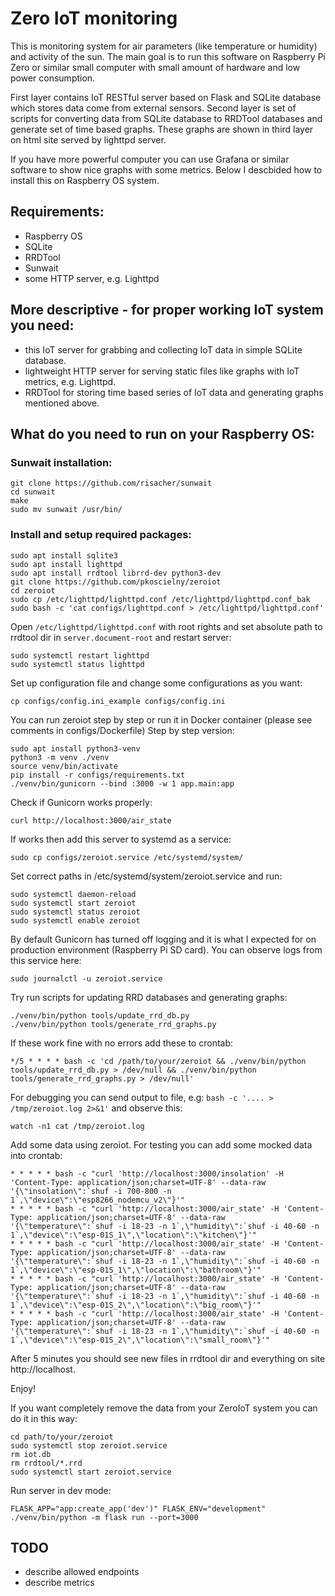 # Zero IoT monitoring

This is monitoring system for air parameters (like temperature or humidity) and activity of the sun.
The main goal is to run this software on Raspberry Pi Zero or similar small computer with small amount of hardware and low power consumption.

First layer contains IoT RESTful server based on Flask and SQLite database which stores data come from external sensors.
Second layer is set of scripts for converting data from SQLite database to RRDTool databases and generate set of time based graphs.
These graphs are shown in third layer on html site served by lighttpd server.

If you have more powerful computer you can use Grafana or similar software to show nice graphs with some metrics.
Below I descbided how to install this on Raspberry OS system.

## Requirements:
- Raspberry OS 
- SQLite
- RRDTool
- Sunwait
- some HTTP server, e.g. Lighttpd

## More descriptive - for proper working IoT system you need:
- this IoT server for grabbing and collecting IoT data in simple SQLite database.
- lightweight HTTP server for serving static files like graphs with IoT metrics, e.g. Lighttpd.
- RRDTool for storing time based series of IoT data and generating graphs mentioned above.

## What do you need to run on your Raspberry OS:

### Sunwait installation:
```
git clone https://github.com/risacher/sunwait
cd sunwait
make
sudo mv sunwait /usr/bin/
```

### Install and setup required packages:
```
sudo apt install sqlite3
sudo apt install lighttpd
sudo apt install rrdtool librrd-dev python3-dev
git clone https://github.com/pkoscielny/zeroiot
cd zeroiot
sudo cp /etc/lighttpd/lighttpd.conf /etc/lighttpd/lighttpd.conf_bak
sudo bash -c 'cat configs/lighttpd.conf > /etc/lighttpd/lighttpd.conf'
```

Open `/etc/lighttpd/lighttpd.conf` with root rights and set absolute path to rrdtool dir in `server.document-root` and restart server:
```
sudo systemctl restart lighttpd
sudo systemctl status lighttpd
```

Set up configuration file and change some configurations as you want:
```
cp configs/config.ini_example configs/config.ini 
```
  
You can run zeroiot step by step or run it in Docker container (please see comments in configs/Dockerfile)
Step by step version:
```
sudo apt install python3-venv
python3 -m venv ./venv
source venv/bin/activate
pip install -r configs/requirements.txt
./venv/bin/gunicorn --bind :3000 -w 1 app.main:app
```

Check if Gunicorn works properly:
```
curl http://localhost:3000/air_state
```

If works then add this server to systemd as a service:
```
sudo cp configs/zeroiot.service /etc/systemd/system/ 
```

Set correct paths in /etc/systemd/system/zeroiot.service and run:
```
sudo systemctl daemon-reload
sudo systemctl start zeroiot
sudo systemctl status zeroiot
sudo systemctl enable zeroiot
```

By default Gunicorn has turned off logging and it is what I expected for on production environment (Raspberry Pi SD card).
You can observe logs from this service here:
```
sudo journalctl -u zeroiot.service
```

Try run scripts for updating RRD databases and generating graphs:
```
./venv/bin/python tools/update_rrd_db.py 
./venv/bin/python tools/generate_rrd_graphs.py  
```

If these work fine with no errors add these to crontab:
```
*/5 * * * * bash -c 'cd /path/to/your/zeroiot && ./venv/bin/python tools/update_rrd_db.py > /dev/null && ./venv/bin/python tools/generate_rrd_graphs.py > /dev/null'
```

For debugging you can send output to file, e.g: `bash -c '.... > /tmp/zeroiot.log 2>&1'` and observe this:
```
watch -n1 cat /tmp/zeroiot.log
```

Add some data using zeroiot. For testing you can add some mocked data into crontab:
```
* * * * * bash -c "curl 'http://localhost:3000/insolation' -H 'Content-Type: application/json;charset=UTF-8' --data-raw '{\"insolation\":`shuf -i 700-800 -n 1`,\"device\":\"esp8266_nodemcu_v2\"}'"
* * * * * bash -c "curl 'http://localhost:3000/air_state' -H 'Content-Type: application/json;charset=UTF-8' --data-raw '{\"temperature\":`shuf -i 18-23 -n 1`,\"humidity\":`shuf -i 40-60 -n 1`,\"device\":\"esp-01S_1\",\"location\":\"kitchen\"}'"
* * * * * bash -c "curl 'http://localhost:3000/air_state' -H 'Content-Type: application/json;charset=UTF-8' --data-raw '{\"temperature\":`shuf -i 18-23 -n 1`,\"humidity\":`shuf -i 40-60 -n 1`,\"device\":\"esp-01S_1\",\"location\":\"bathroom\"}'"
* * * * * bash -c "curl 'http://localhost:3000/air_state' -H 'Content-Type: application/json;charset=UTF-8' --data-raw '{\"temperature\":`shuf -i 18-23 -n 1`,\"humidity\":`shuf -i 40-60 -n 1`,\"device\":\"esp-01S_2\",\"location\":\"big_room\"}'"
* * * * * bash -c "curl 'http://localhost:3000/air_state' -H 'Content-Type: application/json;charset=UTF-8' --data-raw '{\"temperature\":`shuf -i 18-23 -n 1`,\"humidity\":`shuf -i 40-60 -n 1`,\"device\":\"esp-01S_2\",\"location\":\"small_room\"}'"
```

After 5 minutes you should see new files in rrdtool dir and everything on site http://localhost.

Enjoy!

If you want completely remove the data from your ZeroIoT system you can do it in this way:
```
cd path/to/your/zeroiot
sudo systemctl stop zeroiot.service
rm iot.db
rm rrdtool/*.rrd
sudo systemctl start zeroiot.service
```

Run server in dev mode:
```
FLASK_APP="app:create_app('dev')" FLASK_ENV="development" ./venv/bin/python -m flask run --port=3000
```

## TODO
* describe allowed endpoints
* describe metrics
